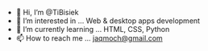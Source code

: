 - 👋 Hi, I’m @TiBisiek
- 👀 I’m interested in ... Web & desktop apps development
- 🌱 I’m currently learning ... HTML, CSS, Python
- 📫 How to reach me ... jaqmoch@gmail.com

<!---
TiBisiek/TiBisiek is a ✨ special ✨ repository because its `README.md` (this file) appears on your GitHub profile.
You can click the Preview link to take a look at your changes.
--->
